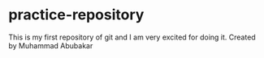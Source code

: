 # practice-repository
This is my first repository of git and I am very excited for doing it.
Created by Muhammad Abubakar
